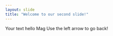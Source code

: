 ```yaml
---
layout: slide
title: "Welcome to our second slide!"
---
```

Your text hello Mag
Use the left arrow to go back!
